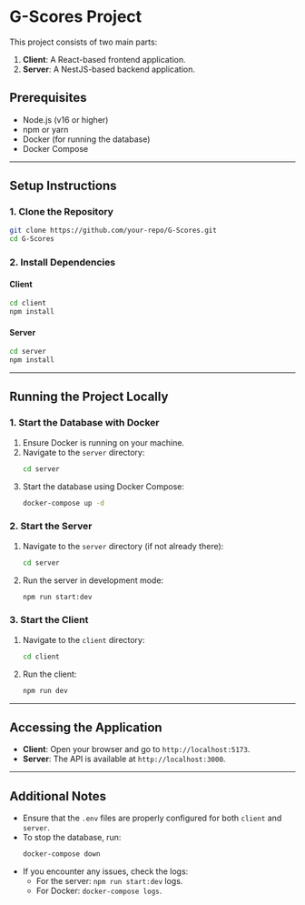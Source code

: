 # G-Scores Project

This project consists of two main parts:
1. **Client**: A React-based frontend application.
2. **Server**: A NestJS-based backend application.

## Prerequisites
- Node.js (v16 or higher)
- npm or yarn
- Docker (for running the database)
- Docker Compose

---

## Setup Instructions

### 1. Clone the Repository
```bash
git clone https://github.com/your-repo/G-Scores.git
cd G-Scores
```

### 2. Install Dependencies
#### Client
```bash
cd client
npm install
```

#### Server
```bash
cd server
npm install
```

---

## Running the Project Locally

### 1. Start the Database with Docker
1. Ensure Docker is running on your machine.
2. Navigate to the `server` directory:
   ```bash
   cd server
   ```
3. Start the database using Docker Compose:
   ```bash
   docker-compose up -d
   ```

### 2. Start the Server
1. Navigate to the `server` directory (if not already there):
   ```bash
   cd server
   ```
2. Run the server in development mode:
   ```bash
   npm run start:dev
   ```

### 3. Start the Client
1. Navigate to the `client` directory:
   ```bash
   cd client
   ```
2. Run the client:
   ```bash
   npm run dev
   ```

---

## Accessing the Application
- **Client**: Open your browser and go to `http://localhost:5173`.
- **Server**: The API is available at `http://localhost:3000`.

---

## Additional Notes
- Ensure that the `.env` files are properly configured for both `client` and `server`.
- To stop the database, run:
  ```bash
  docker-compose down
  ```
- If you encounter any issues, check the logs:
  - For the server: `npm run start:dev` logs.
  - For Docker: `docker-compose logs`.